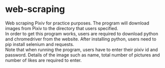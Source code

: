 # web-scraping
Web scraping Pixiv for practice purposes. The program will download images from Pixiv to the directory that users specified.\
In order to get this program works, users are required to download python and chromedriver from the website.
After installing python, users need to pip install selenium and requests.\
Note that when running the program, users have to enter their pixiv id and password.
Details of the image such as name, total number of pictures and number of likes are required to enter.
